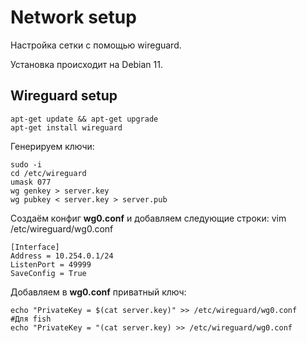 # Network setup



Настройка сетки с помощью wireguard.



Установка происходит на Debian 11.

## Wireguard setup

```
apt-get update && apt-get upgrade
apt-get install wireguard
```

Генерируем ключи:

```
sudo -i
cd /etc/wireguard
umask 077
wg genkey > server.key
wg pubkey < server.key > server.pub
```

Создаём конфиг **wg0.conf** и добавляем следующие строки:
vim /etc/wireguard/wg0.conf

```
[Interface]
Address = 10.254.0.1/24
ListenPort = 49999
SaveConfig = True
```


Добавляем в **wg0.conf** приватный ключ:

```
echo "PrivateKey = $(cat server.key)" >> /etc/wireguard/wg0.conf
#Для fish
echo "PrivateKey = "(cat server.key) >> /etc/wireguard/wg0.conf
```




